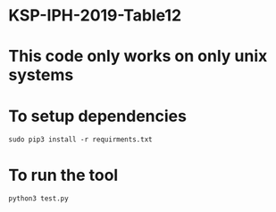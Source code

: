 # KSP-IPH-2019-Table12

# This code only works on only unix systems
# To setup dependencies
```
sudo pip3 install -r requirments.txt
```
# To run the tool
```
python3 test.py
```

